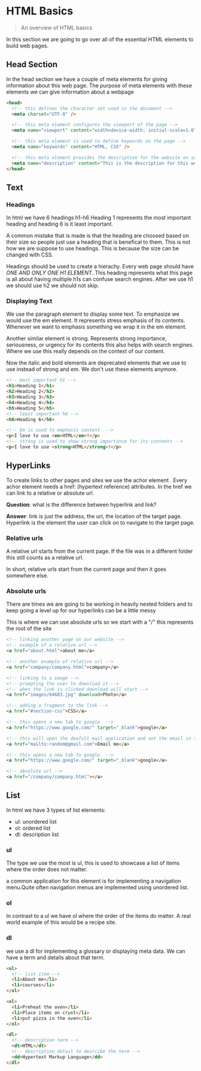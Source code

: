 # HTML Basics

> An overview of HTML basics

In this section we are going to go over all of the essential HTML elements to build web pages.

## Head Section

In the head section we have a couple of meta elements for giving information about this web page. The purpose of meta elements with these elements
we can give information about a webpage

```html
<head>
  <!-- this defines the character set used in the document -->
  <meta charset="UTF-8" />

  <!-- this meta element configures the viewport of the page -->
  <meta name="viewport" content="width=device-width, initial-scale=1.0" />

  <!-- this meta element is used to define keywords on the page -->
  <meta name="keywords" content="HTML, CSS" />

  <!-- this meta element provides the description for the website on search engines -->
  <meta name="description" content="This is the description for this website" />
</head>
```

## Text

### Headings

In html we have 6 headings h1-h6 Heading 1 represents the most important heading and heading 6 is it least important.

A common mistake that is made is that the heading are choosed based on their size so people just use a heading that is benefical to them. This is not how we are suppose to use headings. This is because the size can be changed with CSS.

Headings should be used to create a hierachy. Every web page should have _ONE AND ONLY ONE H1 ELEMENT_. This heading represents what this page is all about having multiple h1s can confuse search engines.
After we use h1 we should use h2 we should not skip.

### Displaying Text

We use the paragraph element to display some text. To emphasize we would use the em element. It represents stress emphasis of its contents. Whenever we want to emphasis something we wrap it in the em element.

Another similar element is strong. Represents strong importance, seriousness, or urgency for its contents this also helps with search engines. Where we use this really depends on the context of our content.

Now the italic and bold elements are deprecated elements that we use to use instead of strong and em. We don't use these elements anymore.

```html
<!-- most important h1 -->
<h1>Heading 1</h1>
<h2>Heading 2</h2>
<h3>Heading 3</h3>
<h4>Heading 4</h4>
<h5>Heading 5</h5>
<!-- least important h6 -->
<h6>Heading 6</h6>

<!-- Em is used to emphasis content  -->
<p>I love to use <em>HTML</em>!</p>
<!-- strong is used to show strong importance for its contents -->
<p>I love to use <strong>HTML</strong>!</p>
```

## HyperLinks

To create links to other pages and sites we use the achor element <a>.
Every achor element needs a href: (hypertext reference) attributes.
In the href we can link to a relative or absolute url.

**Question**:
what is the difference between hyperlink and link?

**Answer**:
link is just the address, the url, the location of the target page. Hyperlink is the element the user can click on to navigate to the target page.

### Relative urls

A relative url starts from the current page. If the file was in a different folder this still counts as a relative url.

In short, relative urls start from the current page and then it goes somewhere else.

### Absolute urls

There are times we are going to be working in heavily nested
folders and to keep going a level up for our hyperlinks can be a little messy

This is where we can use absolute urls
so we start with a "/" this represents the root of the site

```html
<!-- linking another page on our website -->
<!-- example of a relative url -->
<a href="about.html">about me</a>

<!-- another example of relative url -->
<a href="company/company.html">company</a>

<!-- linking to a image -->
<!-- prompting the user to download it -->
<!-- when the link is clicked download will start -->
<a href="images/84683.jpg" download>Photo</a>

<!-- adding a fragment to the link -->
<a href="#section-css">CSS</a>

<!-- this opens a new tab to google  -->
<a href="https://www.google.com/" target="_blank">google</a>

<!-- this will open the deafult mail application and set the email in the to field -->
<a href="mailto:random@gmail.com">Email me</a>

<!-- this opens a new tab to google  -->
<a href="https://www.google.com/" target="_blank">google</a>

<!-- absolute url -->
<a href="/company/company.html"></a>
```

## List

In html we have 3 types of list elements:

- ul: unordered list
- ol: ordered list
- dl: description list

### ul

The type we use the most is ul, this is used to showcase a list of items where the order does not matter.

a common application for this element is for implementing a navigation menu.Quite often navigation menus are implemented using unordered list.

### ol

In contrast to a ul we have ol where the order of the items do matter. A real world example of this would be a recipe site.

### dl

we use a dl for implementing a glossary or displaying meta data. We can have a term and details about that term.

```html
<ul>
  <!-- list item -->
  <li>About me</li>
  <li>courses</li>
</ul>

<ol>
  <li>Preheat the oven</li>
  <li>Place items on crust</li>
  <li>put pizza in the oven</li>
</ol>

<dl>
  <!-- description term -->
  <dt>HTML</dt>
  <!-- description detail to desrcibe the term -->
  <dd>Hypertext Markup Language</dd>
</dl>
```
